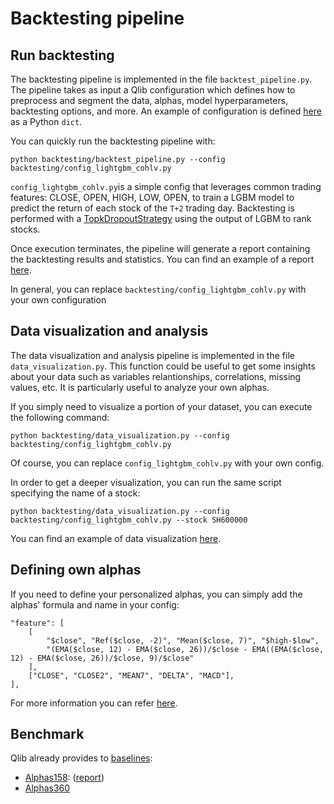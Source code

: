 # Backtesting pipeline

## Run backtesting

The backtesting pipeline is implemented in the file `backtest_pipeline.py`.
The pipeline takes as input a Qlib configuration which defines how to preprocess and segment the data, alphas, model hyperparameters, backtesting options, and more.
An example of configuration is defined [here](config_lightgbm_cohlv.py) as a Python `dict`.

You can quickly run the backtesting pipeline with:
```
python backtesting/backtest_pipeline.py --config backtesting/config_lightgbm_cohlv.py
```
`config_lightgbm_cohlv.py`is a simple config that leverages common trading features: CLOSE, OPEN, HIGH, LOW, OPEN, to train a LGBM model to predict the return of each stock of the `T+2` trading day.
Backtesting is performed with a [TopkDropoutStrategy](https://qlib.readthedocs.io/en/latest/component/strategy.html#topkdropoutstrategy) using the output of LGBM to rank stocks.

Once execution terminates, the pipeline will generate a report containing the backtesting results and statistics.
You can find an example of a report [here](data_example/report_lightgbm_alphas158.html).

In general, you can replace `backtesting/config_lightgbm_cohlv.py` with your own configuration

## Data visualization and analysis

The data visualization and analysis pipeline is implemented in the file `data_visualization.py`.
This function could be useful to get some insights about your data such as variables relantionships, correlations, missing values, etc.
It is particularly useful to analyze your own alphas.

If you simply need to visualize a portion of your dataset, you can execute the following command:
```
python backtesting/data_visualization.py --config backtesting/config_lightgbm_cohlv.py
```
Of course, you can replace `config_lightgbm_cohlv.py` with your own config.

In order to get a deeper visualization, you can run the same script specifying the name of a stock:
```
python backtesting/data_visualization.py --config backtesting/config_lightgbm_cohlv.py --stock SH600000
```
You can find an example of data visualization [here](data_example/train_set_visualization_SH600000.html).

## Defining own alphas

If you need to define your personalized alphas, you can simply add the alphas' formula and name in your config:
```
"feature": [
    [
        "$close", "Ref($close, -2)", "Mean($close, 7)", "$high-$low", 
        "(EMA($close, 12) - EMA($close, 26))/$close - EMA((EMA($close, 12) - EMA($close, 26))/$close, 9)/$close"
    ],
    ["CLOSE", "CLOSE2", "MEAN7", "DELTA", "MACD"],
],
```
For more information you can refer [here](https://qlib.readthedocs.io/en/latest/advanced/alpha.html#example).

## Benchmark

Qlib already provides to [baselines](https://qlib.readthedocs.io/en/latest/component/data.html#qlib-format-data):
- [Alphas158](https://github.com/microsoft/qlib/blob/main/qlib/contrib/data/handler.py#L140): ([report](data_example/report_config_lightgbm_alphas158_csi500.html))
- [Alphas360](https://github.com/microsoft/qlib/blob/main/qlib/contrib/data/handler.py#L47)